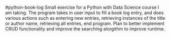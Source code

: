 #python-book-log
Small exercise for a Python with Data Science course I am taking. The program takes in user input to fill a book log entry, and does various actions such as entering new entries, retrieving instances of the title or author name, retrieving all entries, end program. Plan to better implement CRUD functionality and improve the searching alorgithm to improve runtime.
